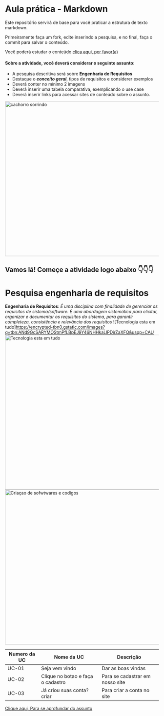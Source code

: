# Aula prática - Markdown

Este repositório servirá de base para você praticar a estrutura de texto markdown. 

Primeiramente faça um fork, edite inserindo a pesquisa, e no final, faça o commit para salvar o conteúdo.

Você poderá estudar o conteúdo [clica aqui, por favor(a)](https://docs.pipz.com/central-de-ajuda/learning-center/guia-basico-de-markdown#open)

#### Sobre a atividade, você deverá considerar o seguinte assunto:

- A pesquisa descritiva será sobre **Engenharia de Requisitos**
- Destaque o **_conceito geral_**, tipos de requisitos e considerer exemplos
- Deverá conter no mínimo 2 imagens
- Deverá inserir uma tabela comparativa, exemplicando o use case
- Deverá inserir links para acessar sites de conteúdo sobre o assunto.

<img src="https://www.patasdacasa.com.br/sites/default/files/styles/webp/public/noticias/2022/02/E-possivel-ver-um-cachorro-sorrindo-descubra-e-saiba-como-identificar.jpg.webp?itok=UYmPTLUx" alt="cachorro sorrindo" width="508px">


## Vamos lá! Começe a atividade logo abaixo 👇👇👇
# Pesquisa engenharia de requisitos
**Engenharia de Requisitos**: _É uma disciplina com finalidade de gerenciar os requisitos de sistema/software. É uma abordagem sistemática para elicitar, organizar e documentar os requisitos do sistema, para garantir completeza, consistência e relevância dos requisitos_
![Tecnologia esta em tudo]https://encrypted-tbn0.gstatic.com/images?q=tbn:ANd9GcSARYMOStmPfLBpEJ9Y46NHHkaLlPDirZaXFQ&usqp=CAU
<img src="https://encrypted-tbn0.gstatic.com/images?q=tbn:ANd9GcSARYMOStmPfLBpEJ9Y46NHHkaLlPDirZaXFQ&usqp=CAU" alt="Tecnologia esta em tudo" width="508px">
<img src="https://mercadoonlinedigital.com/wp-content/uploads/2023/10/engenharia-de-requisitos-resumo.jpg" alt="Criaçao de sofwtwares e codigos" width="508px">

| Numero da UC | Nome da UC                        | Descrição                       |
|--------------|-----------------------------------|---------------------------------|
| UC-01        | Seja vem vindo                    | Dar as boas vindas              |
| UC-02        | Clique no botao e faça o cadastro | Para se cadastrar em nosso site |
| UC-03        | Já criou suas conta?criar         | Para criar a conta no site      |

[Clique aqui, Para se aprofundar do assunto](https://www.kaspersky.com.br/resource-center/definitions/what-is-social-engineering)




